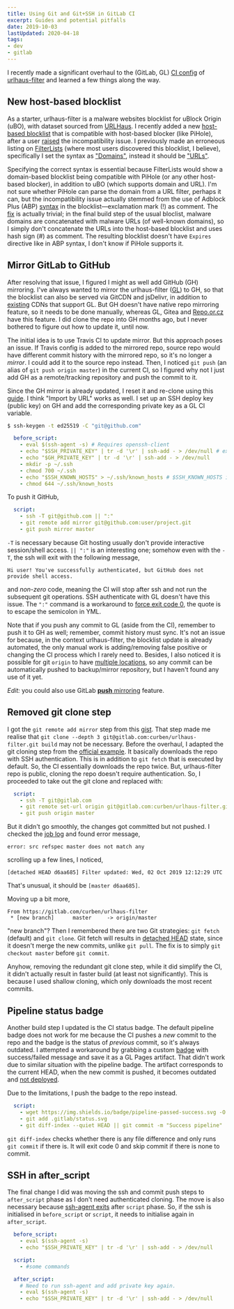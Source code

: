 ```yaml
---
title: Using Git and Git+SSH in GitLab CI
excerpt: Guides and potential pitfalls
date: 2019-10-03
lastUpdated: 2020-04-18
tags:
- dev
- gitlab
---
```


I recently made a significant overhaul to the (GitLab, GL) [CI config](https://gitlab.com/curben/urlhaus-filter/blob/master/.gitlab-ci.yml) of [urlhaus-filter](https://gitlab.com/curben/urlhaus-filter) and learned a few things along the way.

## New host-based blocklist

As a starter, urlhaus-filter is a malware websites blocklist for uBlock Origin (uBO), with dataset sourced from [URLHaus](https://urlhaus.abuse.ch/). I recently added a new [host-based blocklist](https://gitlab.com/curben/urlhaus-filter#host-based-blocklist) that is compatible with host-based blocker (like PiHole), after a user [raised](https://gitlab.com/curben/urlhaus-filter/issues/5) the incompatibility issue. I previously made an erroneous listing on [FilterLists](https://filterlists.com/) (where most users discovered this blocklist, I believe), specifically I set the syntax as ["Domains"](https://github.com/collinbarrett/FilterLists/blob/6efb427042aad47a17ed06bafd970004dc675551/data/Syntax.json#L8-L9), instead it should be ["URLs"](https://github.com/collinbarrett/FilterLists/blob/6efb427042aad47a17ed06bafd970004dc675551/data/Syntax.json#L32-L33).

Specifying the correct syntax is essential because FilterLists would show a domain-based blocklist being compatible with PiHole (or any other host-based blocker), in addition to uBO (which supports domain and URL). I'm not sure whether PiHole can parse the domain from a URL filter, perhaps it can, but the incompatibility issue actually stemmed from the use of Adblock Plus (ABP) [syntax](https://help.eyeo.com/en/adblockplus/how-to-write-filters#special-comments) in the blocklist—exclamation mark (!) as comment. The [fix](https://gitlab.com/curben/urlhaus-filter/merge_requests/5) is actually trivial; in the final build step of the usual bloclist, malware domains are concatenated with malware URLs (of well-known domains), so I simply don't concatenate the URLs into the host-based blocklist and uses hash sign (#) as comment. The resulting blocklist doesn't have `Expires` directive like in ABP syntax, I don't know if PiHole supports it.

## Mirror GitLab to GitHub

After resolving that issue, I figured I might as well add GitHub (GH) mirroring. I've always wanted to mirror the urlhaus-filter ([GL](https://gitlab.com/curben/urlhaus-filter)) to GH, so that the blocklist can also be served via GitCDN and jsDelivr, in addition to [existing](https://gitlab.com/curben/urlhaus-filter#subscribe) CDNs that support GL. But GH doesn't have native repo mirroring feature, so it needs to be done manually, whereas GL, Gitea and [Repo.or.cz](https://repo.or.cz/) have this feature. I did clone the repo into GH months ago, but I never bothered to figure out how to update it, until now.

The initial idea is to use Travis CI to update mirror. But this approach poses an issue. If Travis config is added to the mirrored repo, source repo would have different commit history with the mirrored repo, so it's no longer a _mirror_. I could add it to the source repo instead. Then, I noticed `git push` (an alias of `git push origin master`) in the current CI, so I figured why not I just add GH as a remote/tracking repository and push the commit to it.

Since the GH mirror is already updated, I reset it and re-clone using this [guide](https://blog.cadena-it.com/linux-tips-how-to/how-to-properly-mirror-a-git-repository/). I think "Import by URL" works as well. I set up an SSH deploy key (public key) on GH and add the corresponding private key as a GL CI variable.

``` sh
$ ssh-keygen -t ed25519 -C "git@github.com"
```

``` yml
  before_script:
    - eval $(ssh-agent -s) # Requires openssh-client
    - echo "$SSH_PRIVATE_KEY" | tr -d '\r' | ssh-add - > /dev/null # existing GL deploy key
    - echo "$GH_PRIVATE_KEY" | tr -d '\r' | ssh-add - > /dev/null
    - mkdir -p ~/.ssh
    - chmod 700 ~/.ssh
    - echo "$SSH_KNOWN_HOSTS" > ~/.ssh/known_hosts # $SSH_KNOWN_HOSTS is output of "ssh-keyscan gitlab.com github.com"
    - chmod 644 ~/.ssh/known_hosts
```

To push it GitHub,

``` yml
  script:
    - ssh -T git@github.com || ":"
    - git remote add mirror git@github.com:user/project.git
    - git push mirror master
```

`-T` is necessary because Git hosting usually don't provide interactive session/shell access. `|| ":"` is an interesting one; somehow even with the `-T`, the ssh will exit with the following message,

```
Hi user! You've successfully authenticated, but GitHub does not provide shell access.
```

and _non-zero_ code, meaning the CI will stop after ssh and not run the subsequent git operations. SSH authenticate with GL doesn't have this issue. The `":"` command is a workaround to [force exit code 0](https://unix.fandom.com/wiki/Force_exit_code_0), the quote is to escape the semicolon in YML.

Note that if you push any commit to GL (aside from the CI), remember to push it to GH as well; remember, commit history must sync. It's not an issue for because, in the context urlhaus-filter, the blocklist update is already automated, the only manual work is adding/removing false positive or changing the CI process which I rarely need to. Besides, I also noticed it is possible for git `origin` to have [multiple locations](https://stackoverflow.com/a/12795747), so any commit can be automatically pushed to backup/mirror repository, but I haven't found any use of it yet.

_Edit:_ you could also use GitLab [**push** mirroring](https://docs.gitlab.com/ee/user/project/repository/repository_mirroring.html#pushing-to-a-remote-repository-core) feature.

## Removed git clone step

I got the `git remote add mirror` step from this [gist](https://gist.github.com/developius/c81f021eb5c5916013dc). That step made me realise that `git clone --depth 3 git@gitlab.com:curben/urlhaus-filter.git build` may not be necessary. Before the overhaul, I adapted the git cloning step from the [official example](https://gitlab.com/gitlab-examples/ssh-private-key/). It basically downloads the repo with SSH authentication. This is in addition to `git fetch` that is executed by default. So, the CI essentially downloads the repo twice. But, urlhaus-filter repo is public, cloning the repo doesn't require authentication. So, I proceeded to take out the git clone and replaced with:

``` yml
  script:
    - ssh -T git@gitlab.com
    - git remote set-url origin git@gitlab.com:curben/urlhaus-filter.git
    - git push origin master
```

But it didn't go smoothly, the changes got committed but not pushed. I checked the [job log](https://gitlab.com/curben/urlhaus-filter/-/jobs/309839816) and found error message,

```
error: src refspec master does not match any
```

scrolling up a few lines, I noticed,

```
[detached HEAD d6aa685] Filter updated: Wed, 02 Oct 2019 12:12:29 UTC
```

That's unusual, it should be `[master d6aa685]`.

Moving up a bit more,

```
From https://gitlab.com/curben/urlhaus-filter
 * [new branch]      master     -> origin/master
```

"new branch"? Then I remembered there are two Git strategies: `git fetch` (default) and `git clone`. Git fetch will results in [detached HEAD](https://www.atlassian.com/git/tutorials/syncing/git-fetch) state, since it doesn't merge the new commits, unlike `git pull`. The fix is to simply `git checkout master` before `git commit`.

Anyhow, removing the redundant git clone step, while it did simplify the CI, it didn't actually result in faster build (at least not significantly). This is because I used shallow cloning, which only downloads the most recent commits.

## Pipeline status badge

Another build step I updated is the CI status badge. The default pipeline badge does not work for me because the CI pushes a _new_ commit to the repo and the badge is the status of _previous_ commit, so it's always outdated. I attempted a workaround by grabbing a custom [badge](https://shields.io/) with success/failed message and save it as a GL Pages artifact. That didn't work due to similar situation with the pipeline badge. The artifact corresponds to the current HEAD, when the new commit is pushed, it becomes outdated and [not deployed](https://gitlab.com/gitlab-org/gitlab/issues/29257).

Due to the limitations, I push the badge to the repo instead.

``` yml
  script:
    - wget https://img.shields.io/badge/pipeline-passed-success.svg -O .gitlab/status.svg
    - git add .gitlab/status.svg
    - git diff-index --quiet HEAD || git commit -m "Success pipeline"
```

`git diff-index` checks whether there is any file difference and only runs `git commit` if there is. It will exit code 0 and skip commit if there is none to commit.

## SSH in after_script

The final change I did was moving the ssh and commit push steps to `after_script` phase as I don't need authenticated cloning. The move is also necessary because [ssh-agent exits](https://gitlab.com/gitlab-org/gitlab-runner/issues/1926) after `script` phase. So, if the ssh is initialised in `before_script` or `script`, it needs to initialise again in `after_script`.

``` yml
  before_script:
    - eval $(ssh-agent -s)
    - echo "$SSH_PRIVATE_KEY" | tr -d '\r' | ssh-add - > /dev/null

  script:
    - #some commands

  after_script:
    # Need to run ssh-agent and add private key again.
    - eval $(ssh-agent -s)
    - echo "$SSH_PRIVATE_KEY" | tr -d '\r' | ssh-add - > /dev/null
```
